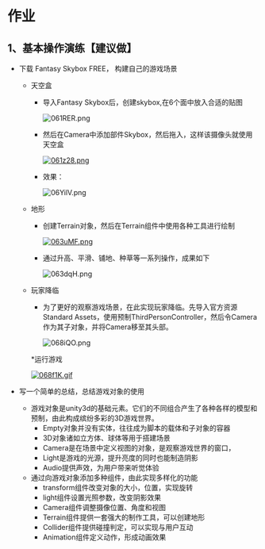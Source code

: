 # 作业

## 1、基本操作演练【建议做】

* 下载 Fantasy Skybox FREE， 构建自己的游戏场景
  * 天空盒
    * 导入Fantasy Skybox后，创建skybox,在6个面中放入合适的贴图

        ![061RER.png](https://s1.ax1x.com/2020/10/10/061RER.png)

    * 然后在Camera中添加部件Skybox，然后拖入，这样该摄像头就使用天空盒

        [![061z28.png](https://s1.ax1x.com/2020/10/10/061z28.png)](https://imgchr.com/i/061z28)

    * 效果：

        ![06YilV.png](https://s1.ax1x.com/2020/10/10/06YilV.png)

  * 地形
    * 创建Terrain对象，然后在Terrain组件中使用各种工具进行绘制

        [![063uMF.png](https://s1.ax1x.com/2020/10/10/063uMF.png)](https://imgchr.com/i/063uMF)

    * 通过升高、平滑、铺地、种草等一系列操作，成果如下

        ![063dqH.png](https://s1.ax1x.com/2020/10/10/063dqH.png)

  * 玩家降临
    * 为了更好的观察游戏场景，在此实现玩家降临。先导入官方资源Standard Assets，使用预制ThirdPersonController，然后令Camera作为其子对象，并将Camera移至其头部。

        ![068iQO.png](https://s1.ax1x.com/2020/10/10/068iQO.png)

    *运行游戏

    [![068f1K.gif](https://s1.ax1x.com/2020/10/10/068f1K.gif)](https://imgchr.com/i/068f1K)

* 写一个简单的总结，总结游戏对象的使用
  * 游戏对象是unity3d的基础元素。它们的不同组合产生了各种各样的模型和预制，由此构成缤纷多彩的3D游戏世界。
    * Empty对象并没有实体，往往成为脚本的载体和子对象的容器
    * 3D对象诸如立方体、球体等用于搭建场景
    * Camera是在场景中定义视图的对象，是观察游戏世界的窗口，
    * Light是游戏的光源，提升亮度的同时也能制造阴影
    * Audio提供声效，为用户带来听觉体验
  * 通过向游戏对象添加多种组件，由此实现多样化的功能
    * transform组件改变对象的大小，位置，实现旋转
    * light组件设置光照参数，改变阴影效果
    * Camera组件调整摄像位置、角度和视图
    * Terrain组件提供一套强大的制作工具，可以创建地形
    * Collider组件提供碰撞判定，可以实现与用户互动
    * Animation组件定义动作，形成动画效果
